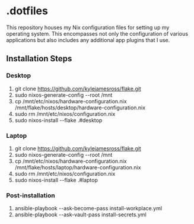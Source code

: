 # .dotfiles

This repository houses my Nix configuration files for setting up my operating system. This encompasses not only the configuration of various applications but also includes any additional app plugins that I use.

## Installation Steps

### Desktop
1. git clone https://github.com/kylejamesross/flake.git
2. sudo nixos-generate-config --root /mnt
3. cp /mnt/etc/nixos/hardware-configuration.nix /mnt/flake/hosts/desktop/hardware-configuration.nix
4. sudo rm /mnt/etc/nixos/configuration.nix
5. sudo nixos-install --flake .#desktop

### Laptop
1. git clone https://github.com/kylejamesross/flake.git
2. sudo nixos-generate-config --root /mnt
3. cp /mnt/etc/nixos/hardware-configuration.nix /mnt/flake/hosts/laptop/hardware-configuration.nix
4. sudo rm /mnt/etc/nixos/configuration.nix
5. sudo nixos-install --flake .#laptop

### Post-installation
1. ansible-playbook --ask-become-pass install-workplace.yml
2. ansible-playbook --ask-vault-pass install-secrets.yml

